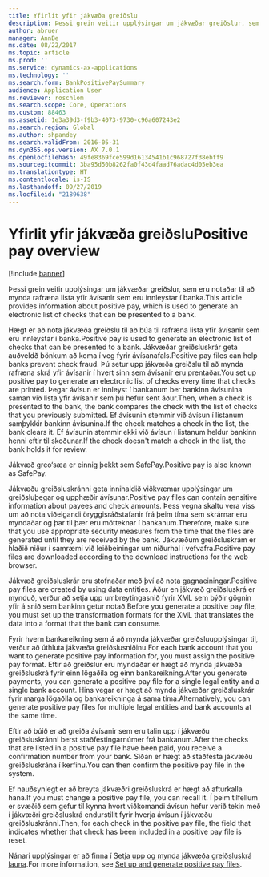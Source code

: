 ```yaml
---
title: Yfirlit yfir jákvæða greiðslu
description: Þessi grein veitir upplýsingar um jákvæðar greiðslur, sem eru notaðar til að mynda rafræna lista yfir ávísanir sem eru innleystar í banka.
author: abruer
manager: AnnBe
ms.date: 08/22/2017
ms.topic: article
ms.prod: ''
ms.service: dynamics-ax-applications
ms.technology: ''
ms.search.form: BankPositivePaySummary
audience: Application User
ms.reviewer: roschlom
ms.search.scope: Core, Operations
ms.custom: 88463
ms.assetid: 1e3a39d3-f9b3-4073-9730-c96a607243e2
ms.search.region: Global
ms.author: shpandey
ms.search.validFrom: 2016-05-31
ms.dyn365.ops.version: AX 7.0.1
ms.openlocfilehash: 49fe8369fce599d16134541b1c968727f38ebff9
ms.sourcegitcommit: 3ba95d50b8262fa0f43d4faad76adac4d05eb3ea
ms.translationtype: HT
ms.contentlocale: is-IS
ms.lasthandoff: 09/27/2019
ms.locfileid: "2189638"
---
```

# <a name="positive-pay-overview"></a><span data-ttu-id="f1e9c-103">Yfirlit yfir jákvæða greiðslu</span><span class="sxs-lookup"><span data-stu-id="f1e9c-103">Positive pay overview</span></span>

[!include [banner](../includes/banner.md)]

<span data-ttu-id="f1e9c-104">Þessi grein veitir upplýsingar um jákvæðar greiðslur, sem eru notaðar til að mynda rafræna lista yfir ávísanir sem eru innleystar í banka.</span><span class="sxs-lookup"><span data-stu-id="f1e9c-104">This article provides information about positive pay, which is used to generate an electronic list of checks that can be presented to a bank.</span></span> 

<span data-ttu-id="f1e9c-105">Hægt er að nota jákvæða greiðslu til að búa til rafræna lista yfir ávísanir sem eru innleystar í banka.</span><span class="sxs-lookup"><span data-stu-id="f1e9c-105">Positive pay is used to generate an electronic list of checks that can be presented to a bank.</span></span> <span data-ttu-id="f1e9c-106">Jákvæðar greiðsluskrár geta auðveldð bönkum að koma í veg fyrir ávísanafals.</span><span class="sxs-lookup"><span data-stu-id="f1e9c-106">Positive pay files can help banks prevent check fraud.</span></span> <span data-ttu-id="f1e9c-107">Þú setur upp jákvæða greiðslu til að mynda rafræna skrá yfir ávísanir í hvert sinn sem ávísanir eru prentaðar.</span><span class="sxs-lookup"><span data-stu-id="f1e9c-107">You set up positive pay to generate an electronic list of checks every time that checks are printed.</span></span> <span data-ttu-id="f1e9c-108">Þegar ávísun er innleyst í bankanum ber bankinn ávísunina saman við lista yfir ávísanir sem þú hefur sent áður.</span><span class="sxs-lookup"><span data-stu-id="f1e9c-108">Then, when a check is presented to the bank, the bank compares the check with the list of checks that you previously submitted.</span></span> <span data-ttu-id="f1e9c-109">Ef ávísunin stemmir við ávísun í listanum samþykkir bankinn ávísunina.</span><span class="sxs-lookup"><span data-stu-id="f1e9c-109">If the check matches a check in the list, the bank clears it.</span></span> <span data-ttu-id="f1e9c-110">Ef ávísunin stemmir ekki við ávísun í listanum heldur bankinn henni eftir til skoðunar.</span><span class="sxs-lookup"><span data-stu-id="f1e9c-110">If the check doesn't match a check in the list, the bank holds it for review.</span></span>

<span data-ttu-id="f1e9c-111">Jákvæð greo‘sæa er einnig þekkt sem SafePay.</span><span class="sxs-lookup"><span data-stu-id="f1e9c-111">Positive pay is also known as SafePay.</span></span> 

<span data-ttu-id="f1e9c-112">Jákvæðu greiðsluskránni geta innihaldið viðkvæmar upplýsingar um greiðsluþegar og upphæðir ávísunar.</span><span class="sxs-lookup"><span data-stu-id="f1e9c-112">Positive pay files can contain sensitive information about payees and check amounts.</span></span> <span data-ttu-id="f1e9c-113">Þess vegna skaltu vera viss um að nota viðeigandi öryggisráðstafanir frá þeim tíma sem skrárnar eru myndaðar og þar til þær eru mótteknar í bankanum.</span><span class="sxs-lookup"><span data-stu-id="f1e9c-113">Therefore, make sure that you use appropriate security measures from the time that the files are generated until they are received by the bank.</span></span> <span data-ttu-id="f1e9c-114">Jákvæðum greiðsluskrám er hlaðið niður í samræmi við leiðbeiningar um niðurhal í vefvafra.</span><span class="sxs-lookup"><span data-stu-id="f1e9c-114">Positive pay files are downloaded according to the download instructions for the web browser.</span></span> 

<span data-ttu-id="f1e9c-115">Jákvæð greiðsluskrár eru stofnaðar með því að nota gagnaeiningar.</span><span class="sxs-lookup"><span data-stu-id="f1e9c-115">Positive pay files are created by using data entities.</span></span> <span data-ttu-id="f1e9c-116">Áður en jákvæð greiðsluskrá er mynduð, verður að setja upp umbreytingasnið fyrir XML sem þýðir gögnin yfir á snið sem bankinn getur notað.</span><span class="sxs-lookup"><span data-stu-id="f1e9c-116">Before you generate a positive pay file, you must set up the transformation formats for the XML that translates the data into a format that the bank can consume.</span></span> 

<span data-ttu-id="f1e9c-117">Fyrir hvern bankareikning sem á að mynda jákvæðar greiðsluupplýsingar til, verður að úthluta jákvæða greiðslusniðinu.</span><span class="sxs-lookup"><span data-stu-id="f1e9c-117">For each bank account that you want to generate positive pay information for, you must assign the positive pay format.</span></span> <span data-ttu-id="f1e9c-118">Eftir að greiðslur eru myndaðar er hægt að mynda jákvæða greiðsluskrá fyrir einn lögaðila og einn bankareikning.</span><span class="sxs-lookup"><span data-stu-id="f1e9c-118">After you generate payments, you can generate a positive pay file for a single legal entity and a single bank account.</span></span> <span data-ttu-id="f1e9c-119">Hins vegar er hægt að mynda jákvæðar greiðsluskrár fyrir marga lögaðila og bankareikninga á sama tíma.</span><span class="sxs-lookup"><span data-stu-id="f1e9c-119">Alternatively, you can generate positive pay files for multiple legal entities and bank accounts at the same time.</span></span> 

<span data-ttu-id="f1e9c-120">Eftir að búið er að greiða ávísanir sem eru talin upp í jákvæðu greiðsluskránni berst staðfestingarnúmer frá bankanum.</span><span class="sxs-lookup"><span data-stu-id="f1e9c-120">After the checks that are listed in a positive pay file have been paid, you receive a confirmation number from your bank.</span></span> <span data-ttu-id="f1e9c-121">Síðan er hægt að staðfesta jákvæðu greiðsluskrána í kerfinu.</span><span class="sxs-lookup"><span data-stu-id="f1e9c-121">You can then confirm the positive pay file in the system.</span></span> 

<span data-ttu-id="f1e9c-122">Ef nauðsynlegt er að breyta jákvæðri greiðsluskrá er hægt að afturkalla hana.</span><span class="sxs-lookup"><span data-stu-id="f1e9c-122">If you must change a positive pay file, you can recall it.</span></span> <span data-ttu-id="f1e9c-123">Í þeim tilfellum er svæðið sem gefur til kynna hvort viðkomandi ávísun hefur verið tekin með í jákvæðri greiðsluskrá endurstillt fyrir hverja ávísun í jákvæðu greiðsluskránni.</span><span class="sxs-lookup"><span data-stu-id="f1e9c-123">Then, for each check in the positive pay file, the field that indicates whether that check has been included in a positive pay file is reset.</span></span>

<span data-ttu-id="f1e9c-124">Nánari upplýsingar er að finna í [Setja upp og mynda jákvæða greiðsluskrá launa](set-up-generate-positive-pay-files.md).</span><span class="sxs-lookup"><span data-stu-id="f1e9c-124">For more information, see [Set up and generate positive pay files](set-up-generate-positive-pay-files.md).</span></span>



